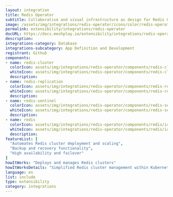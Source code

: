 ```yaml
---
layout: integration
title: Redis Operator
subtitle: Collaborative and visual infrastructure as design for Redis Operator
image: /assets/img/integrations/redis-operator/icons/color/redis-operator-color.svg
permalink: extensibility/integrations/redis-operator
docURL: https://docs.meshplay.io/extensibility/integrations/redis-operator
description: 
integrations-category: Database
integrations-subcategory: App Definition and Development
registrant: Github
components: 
- name: redis-cluster
  colorIcon: assets/img/integrations/redis-operator/components/redis-cluster/icons/color/redis-cluster-color.svg
  whiteIcon: assets/img/integrations/redis-operator/components/redis-cluster/icons/white/redis-cluster-white.svg
  description: 
- name: redis-replication
  colorIcon: assets/img/integrations/redis-operator/components/redis-replication/icons/color/redis-replication-color.svg
  whiteIcon: assets/img/integrations/redis-operator/components/redis-replication/icons/white/redis-replication-white.svg
  description: 
- name: redis-sentinel
  colorIcon: assets/img/integrations/redis-operator/components/redis-sentinel/icons/color/redis-sentinel-color.svg
  whiteIcon: assets/img/integrations/redis-operator/components/redis-sentinel/icons/white/redis-sentinel-white.svg
  description: 
- name: redis
  colorIcon: assets/img/integrations/redis-operator/components/redis/icons/color/redis-color.svg
  whiteIcon: assets/img/integrations/redis-operator/components/redis/icons/white/redis-white.svg
  description: 
featureList: [
  "Automates Redis cluster deployment and scaling",
  "Backup and recovery functionality",
  "High availability and failover"
]
howItWorks: "Deploys and manages Redis clusters"
howItWorksDetails: "Simplified Redis cluster management within Kubernetes"
language: en
list: include
type: extensibility
category: integrations
---
```

